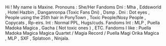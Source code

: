 Hi ! My name is Maxine.
Pronouns : She/Her
Fandoms Dni : Mha , Eddsworld , Hotel Hazbin , Danganronpa (Toxic Fans Dni) , Dsmp .
Dni : Dot eyes , People using the 25th hair in PonyTown , Toxic People/Nosy People , Copycats , Rp-eirs.
Int : Normal PPL, Hugs/cuds.
Fandoms Int : MLP , Puella Madoka Magica , Gacha ( Not toxic ones ) , ETC.
Fandoms I like : Puella Madoka Magica Magica Quartet / Magia Record / Puella Magi Orika Magica , MLP , SXF , Splatoon , Ninjala.
